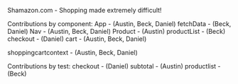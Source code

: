 Shamazon.com - Shopping made extremely difficult!



Contributions by component:
App - (Austin, Beck, Daniel)
fetchData - (Beck, Daniel)
Nav - (Austin, Beck, Daniel)
Product - (Austin)
productList - (Beck)
checkout - (Daniel)
cart - (Austin, Beck, Daniel)

shoppingcartcontext - (Austin, Beck, Daniel)

Contributions by test:
checkout - (Daniel)
subtotal - (Austin)
productlist - (Beck)
